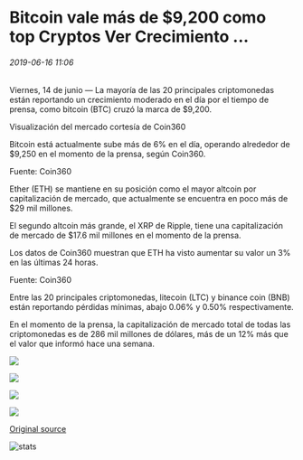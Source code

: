# Bitcoin vale más de $9,200 como top Cryptos Ver Crecimiento ...

###### 2019-06-16 11:06

Viernes, 14 de junio — La mayoría de las 20 principales criptomonedas están reportando un crecimiento moderado en el día por el tiempo de prensa, como bitcoin (BTC) cruzó la marca de $9,200.

Visualización del mercado cortesía de Coin360

Bitcoin está actualmente sube más de 6% en el día, operando alrededor de $9,250 en el momento de la prensa, según Coin360.

Fuente: Coin360

Ether (ETH) se mantiene en su posición como el mayor altcoin por capitalización de mercado, que actualmente se encuentra en poco más de $29 mil millones.

El segundo altcoin más grande, el XRP de Ripple, tiene una capitalización de mercado de $17.6 mil millones en el momento de la prensa.

Los datos de Coin360 muestran que ETH ha visto aumentar su valor un 3% en las últimas 24 horas.

Fuente: Coin360

Entre las 20 principales criptomonedas, litecoin (LTC) y binance coin (BNB) están reportando pérdidas mínimas, abajo 0.06% y 0.50% respectivamente.

En el momento de la prensa, la capitalización de mercado total de todas las criptomonedas es de 286 mil millones de dólares, más de un 12% más que el valor que informó hace una semana.

![](https://s3.cointelegraph.com/storage/uploads/view/f20da53fb28b1a11a1b3da311065e4b4.png)

![](https://s3.cointelegraph.com/storage/uploads/view/8e1fb7f2660ce188e359fcf28f19f98c.jpeg)

![](https://s3.cointelegraph.com/storage/uploads/view/e3e50dd4c200ae1784282c6230ff0e2f.jpeg)

![](https://s3.cointelegraph.com/storage/uploads/view/ad46f84f3ac795db9d38071a7d6bc021.jpeg)

[Original source](https://cointelegraph.com/news/bitcoin-worth-over-9-200-as-top-cryptos-see-growth)

![stats](https://c.statcounter.com/11760860/0/a89fa40b/1/ "stats")